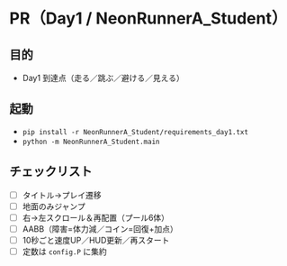 # PR（Day1 / NeonRunnerA_Student）

## 目的
- Day1 到達点（走る／跳ぶ／避ける／見える）

## 起動
- `pip install -r NeonRunnerA_Student/requirements_day1.txt`
- `python -m NeonRunnerA_Student.main`

## チェックリスト
- [ ] タイトル→プレイ遷移
- [ ] 地面のみジャンプ
- [ ] 右→左スクロール＆再配置（プール6体）
- [ ] AABB（障害=体力減／コイン=回復+加点）
- [ ] 10秒ごと速度UP／HUD更新／再スタート
- [ ] 定数は `config.P` に集約
